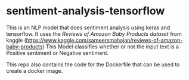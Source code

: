 # sentiment-analysis-tensorflow
This is an NLP model that does sentiment analysis using keras and tensorflow. It uses the *Reviews of Amazon Baby Products dataset* from kaggle (https://www.kaggle.com/sameersmahajan/reviews-of-amazon-baby-products) 
This Model classifies whether or not the input text is a Positive sentiment or Negative sentiment.

This repo also contains the code for the Dockerfile that can be used to create a docker image.
